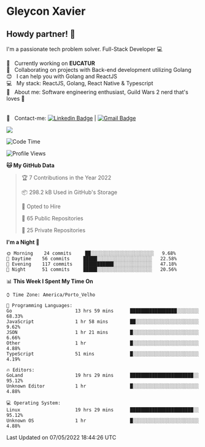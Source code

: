 # Gleycon Xavier

## Howdy partner! 👋

I'm a passionate tech problem solver.
Full-Stack Developer :computer:

 :rocket:  &nbsp; Currently working on **EUCATUR**
 <br/> :purple_heart: &nbsp; Collaborating on projects with Back-end development utilizing Golang
 <br/> :blush: &nbsp; I can help you with Golang and ReactJS
 <br/> :computer: &nbsp; My stack: ReactJS, Golang, React Native & Typescript
 <br/> 💬  &nbsp; About me: Software engineering enthusiast, Guild Wars 2 nerd that's loves :apple:
 <br/>
 <br/>
 <br/> :email: &nbsp; Contact-me: [![Linkedin Badge](https://img.shields.io/badge/-GleyconXavier-blue?style=flat-square&logo=Linkedin&logoColor=white&link=https://www.linkedin.com/in/gleyconxavier/)](https://www.linkedin.com/in/gleyconxavier/) 
| 
[![Gmail Badge](https://img.shields.io/badge/-gleyconxcarlos@gmail.com-c14438?style=flat-square&logo=Gmail&logoColor=white&link=mailto:gleyconxcarlos@gmail.com)](mailto:gleyconxcarlos@gmail.com)

![](https://komarev.com/ghpvc/?username=gleyconxavier)

<!--START_SECTION:waka-->
![Code Time](http://img.shields.io/badge/Code%20Time-0-blue)

![Profile Views](http://img.shields.io/badge/Profile%20Views-1-blue)

**🐱 My GitHub Data** 

> 🏆 7 Contributions in the Year 2022
 > 
> 📦 298.2 kB Used in GitHub's Storage 
 > 
> 💼 Opted to Hire
 > 
> 📜 65 Public Repositories 
 > 
> 🔑 25 Private Repositories  
 > 
**I'm a Night 🦉** 

```text
🌞 Morning    24 commits     ██░░░░░░░░░░░░░░░░░░░░░░░   9.68% 
🌆 Daytime    56 commits     █████░░░░░░░░░░░░░░░░░░░░   22.58% 
🌃 Evening    117 commits    ███████████░░░░░░░░░░░░░░   47.18% 
🌙 Night      51 commits     █████░░░░░░░░░░░░░░░░░░░░   20.56%

```


📊 **This Week I Spent My Time On** 

```text
⌚︎ Time Zone: America/Porto_Velho

💬 Programming Languages: 
Go                       13 hrs 59 mins      █████████████████░░░░░░░░   68.33% 
JavaScript               1 hr 58 mins        ██░░░░░░░░░░░░░░░░░░░░░░░   9.62% 
JSON                     1 hr 21 mins        █░░░░░░░░░░░░░░░░░░░░░░░░   6.66% 
Other                    1 hr                █░░░░░░░░░░░░░░░░░░░░░░░░   4.88% 
TypeScript               51 mins             █░░░░░░░░░░░░░░░░░░░░░░░░   4.19%

🔥 Editors: 
GoLand                   19 hrs 29 mins      ███████████████████████░░   95.12% 
Unknown Editor           1 hr                █░░░░░░░░░░░░░░░░░░░░░░░░   4.88%

💻 Operating System: 
Linux                    19 hrs 29 mins      ███████████████████████░░   95.12% 
Unknown OS               1 hr                █░░░░░░░░░░░░░░░░░░░░░░░░   4.88%

```


 Last Updated on 07/05/2022 18:44:26 UTC
<!--END_SECTION:waka-->
